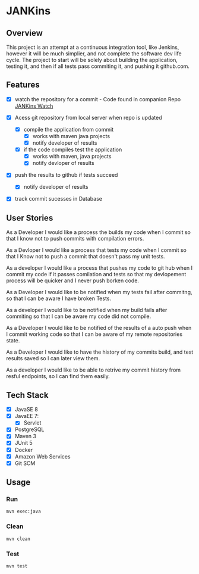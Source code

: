 # JANKins

## Overview
This project is an attempt at a continuous integration tool, like Jenkins, however it will be much simplier, and not complete the software dev life cycle. The project to start will be solely about building the application, testing it, and then if all tests pass commiting it, and pushing it github.com.

## Features
- [x] watch the repository for a commit
      - Code found in companion Repo [JANKins Watch](https://github.com/200803-java-devops/Reese_Project_1_Jankins_Watch)

- [x] Acess git repository from local server when repo is updated
  - [x] compile the application from commit
    - [x] works with maven java projects
    - [x] notify developer of results
  - [x] if the code compiles test the application
    - [x] works with maven, java projects
    - [x] notify devloper of results

- [x] push the results to github if tests succeed
  -[x] notify developer of results

- [x] track commit sucesses in Database

## User Stories
As a Developer I would like a process the builds my code when I commit so that I know not to push commits with compilation errors.

As a Devloper I would like a process that tests my code when I commit so that I Know not to push a commit that doesn't pass my unit tests.

As a developer I would like a process that pushes my code to git hub when I commit my code if it passes comilation and tests so that my devlopement process will be quicker and I never push borken code.

As a Developer I would like to be notified when my tests fail after commitng, so that I can be aware I have broken Tests.

As a developer I would like to be notified when my build fails after commiting so that I can be aware my code did not compile.

As a Developer I would like to be notified of the results of a auto push when I commit working code so that I can be aware of my remote repositories state.

As a Developer I would like to have the history of my commits build, and test results saved so I can later view them.

As a developer I would like to be able to retrive my commit history from resful endpoints, so I can find them easily.

## Tech Stack
- [x] JavaSE 8
- [x] JavaEE 7:
  - [x] Servlet
- [x] PostgreSQL
- [x] Maven 3
- [x] JUnit 5
- [x] Docker
- [x] Amazon Web Services
- [x] Git SCM

## Usage
### Run
```mvn exec:java```

### Clean
```mvn clean```

### Test
```mvn test```
